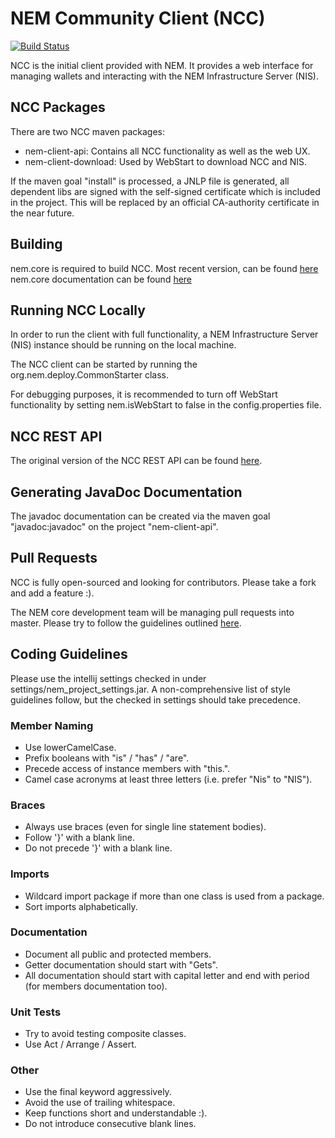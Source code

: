 NEM Community Client (NCC)
====================
[![Build Status](https://travis-ci.org/NewEconomyMovement/NemCommunityClient.svg?branch=master)](https://travis-ci.org/NewEconomyMovement/NemCommunityClient)

NCC is the initial client provided with NEM. It provides a web interface for managing wallets and interacting with the NEM Infrastructure Server (NIS).

NCC Packages
------------

There are two NCC maven packages:

- nem-client-api: Contains all NCC functionality as well as the web UX.
- nem-client-download: Used by WebStart to download NCC and NIS.

If the maven goal "install" is processed, a JNLP file is generated, all dependent libs are signed with the 
self-signed certificate which is included in the project. This will be replaced by an official CA-authority certificate in
the near future.

Building
--------

nem.core is required to build NCC. Most recent version, can be found [here](http://bob.nem.ninja)
nem.core documentation can be found [here](http://bob.nem.ninja/org.nem.core/)

Running NCC Locally
-------------------

In order to run the client with full functionality, a NEM Infrastructure Server (NIS) instance should be running on the local machine.

The NCC client can be started by running the org.nem.deploy.CommonStarter class.

For debugging purposes, it is recommended to turn off WebStart functionality by setting nem.isWebStart to false in the config.properties file.

NCC REST API
------------

The original version of the NCC REST API can be found [here](docs/api.md).

Generating JavaDoc Documentation
--------------------------------
The javadoc documentation can be created via the maven goal "javadoc:javadoc" on the project "nem-client-api".

Pull Requests
-------------

NCC is fully open-sourced and looking for contributors. Please take a fork and add a feature :).

The NEM core development team will be managing pull requests into master.
Please try to follow the guidelines outlined [here](http://www.booleanknot.com/blog/2013/09/07/pull-requests.html).

Coding Guidelines
-----------------

Please use the intellij settings checked in under settings/nem_project_settings.jar. A non-comprehensive list of style guidelines follow, but the checked in settings should take precedence.  

### Member Naming
- Use lowerCamelCase.
- Prefix booleans with "is" / "has" / "are".
- Precede access of instance members with "this.".
- Camel case acronyms at least three letters (i.e. prefer "Nis" to "NIS").

### Braces
- Always use braces (even for single line statement bodies).
- Follow '}' with a blank line.
- Do not precede '}' with a blank line.

### Imports
- Wildcard import package if more than one class is used from a package.
- Sort imports alphabetically.

### Documentation
- Document all public and protected members.
- Getter documentation should start with "Gets".
- All documentation should start with capital letter and end with period (for members documentation too).

### Unit Tests
- Try to avoid testing composite classes.
- Use Act / Arrange / Assert.

### Other
- Use the final keyword aggressively.
- Avoid the use of trailing whitespace.
- Keep functions short and understandable :).
- Do not introduce consecutive blank lines.

